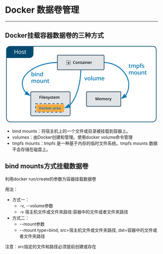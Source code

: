 # Docker 数据卷管理
---
## Docker挂载容器数据卷的三种方式
![](/assets/00.png)
- bind mounts：将宿主机上的一个文件或目录被挂载到容器上。
- volumes：由Docker创建和管理。使用docker volume命令管理
- tmpfs mounts：tmpfs 是一种基于内存的临时文件系统。tmpfs mounts 数据不会存储在磁盘上。

## bind mounts方式挂载数据卷

利用docker run/create的参数为容器挂载数据卷

用法：
  - 方式一：
    - -v, --volume参数
    - -v 宿主机文件或文件夹路径:容器中的文件或者文件夹路径
  - 方式二：
    - --mount参数
    - --mount type=bind, src=宿主机文件或文件夹路径, dst=容器中的文件或者文件夹路径
    
注意：src指定的文件和路径必须提前创建或存在

